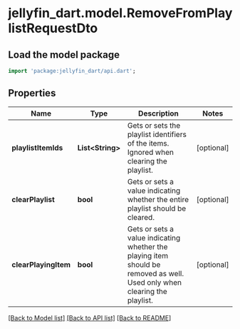 # jellyfin_dart.model.RemoveFromPlaylistRequestDto

## Load the model package
```dart
import 'package:jellyfin_dart/api.dart';
```

## Properties
Name | Type | Description | Notes
------------ | ------------- | ------------- | -------------
**playlistItemIds** | **List&lt;String&gt;** | Gets or sets the playlist identifiers of the items. Ignored when clearing the playlist. | [optional] 
**clearPlaylist** | **bool** | Gets or sets a value indicating whether the entire playlist should be cleared. | [optional] 
**clearPlayingItem** | **bool** | Gets or sets a value indicating whether the playing item should be removed as well. Used only when clearing the playlist. | [optional] 

[[Back to Model list]](../README.md#documentation-for-models) [[Back to API list]](../README.md#documentation-for-api-endpoints) [[Back to README]](../README.md)


